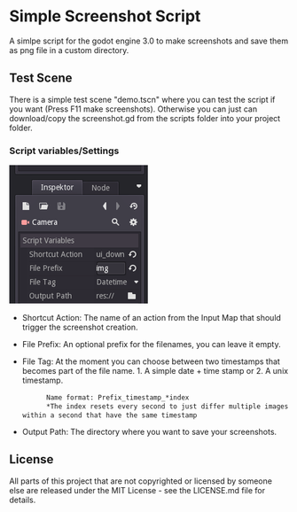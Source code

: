 # Simple Screenshot Script

A simlpe script for the godot engine 3.0 to make screenshots and save them as png file in a custom directory.

## Test Scene

There is a simple test scene "demo.tscn" where you can test the script if you want (Press F11 make screenshots).
Otherwise you can just can download/copy the screenshot.gd from the scripts folder into your project folder.

### Script variables/Settings

![Image](settings.png)
- Shortcut Action: The name of an action from the Input Map that should trigger the screenshot creation.
- File Prefix: An optional prefix for the filenames, you can leave it empty.
- File Tag: At the moment you can choose between two timestamps that becomes part of the file name. 1. A simple date + time stamp or 2. A unix timestamp.

            Name format: Prefix_timestamp_*index
            *The index resets every second to just differ multiple images within a second that have the same timestamp
- Output Path: The directory where you want to save your screenshots.

## License

All parts of this project that are not copyrighted or licensed by someone else are released under the MIT License - see the LICENSE.md file for details.
